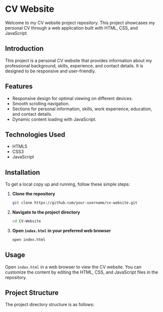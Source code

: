 # CV Website

Welcome to my CV website project repository. This project showcases my personal CV through a web application built with HTML, CSS, and JavaScript.

## Introduction

This project is a personal CV website that provides information about my professional background, skills, experience, and contact details. It is designed to be responsive and user-friendly.

## Features

- Responsive design for optimal viewing on different devices.
- Smooth scrolling navigation.
- Sections for personal information, skills, work experience, education, and contact details.
- Dynamic content loading with JavaScript.

## Technologies Used

- HTML5
- CSS3
- JavaScript

## Installation

To get a local copy up and running, follow these simple steps:

1. **Clone the repository**

    ```bash
    git clone https://github.com/your-username/cv-website.git
    ```

2. **Navigate to the project directory**

    ```bash
    cd CV-Website
    ```

3. **Open `index.html` in your preferred web browser**

    ```bash
    open index.html
    ```

## Usage

Open `index.html` in a web browser to view the CV website. You can customize the content by editing the HTML, CSS, and JavaScript files in the repository.

## Project Structure

The project directory structure is as follows:

